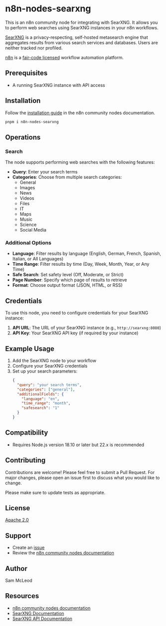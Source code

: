 # n8n-nodes-searxng

This is an n8n community node for integrating with SearXNG. It allows you to perform web searches using SearXNG instances in your n8n workflows.

[SearXNG](https://github.com/searxng/searxng) is a privacy-respecting, self-hosted metasearch engine that aggregates results from various search services and databases. Users are neither tracked nor profiled.

[n8n](https://n8n.io/) is a [fair-code licensed](https://docs.n8n.io/reference/license/) workflow automation platform.

## Prerequisites

- A running SearXNG instance with API access

## Installation

Follow the [installation guide](https://docs.n8n.io/integrations/community-nodes/installation/) in the n8n community nodes documentation.

```bash
pnpm i n8n-nodes-searxng
```

## Operations

### Search

The node supports performing web searches with the following features:

- **Query**: Enter your search terms
- **Categories**: Choose from multiple search categories:
  - General
  - Images
  - News
  - Videos
  - Files
  - IT
  - Maps
  - Music
  - Science
  - Social Media

### Additional Options

- **Language**: Filter results by language (English, German, French, Spanish, Italian, or All Languages)
- **Time Range**: Filter results by time (Day, Week, Month, Year, or Any Time)
- **Safe Search**: Set safety level (Off, Moderate, or Strict)
- **Page Number**: Specify which page of results to retrieve
- **Format**: Choose output format (JSON, HTML, or RSS)

## Credentials

To use this node, you need to configure credentials for your SearXNG instance:

1. **API URL**: The URL of your SearXNG instance (e.g., `http://searxng:8080`)
2. **API Key**: Your SearXNG API key (if required by your instance)

## Example Usage

1. Add the SearXNG node to your workflow
2. Configure your SearXNG credentials
3. Set up your search parameters:
   ```json
   {
     "query": "your search terms",
     "categories": ["general"],
     "additionalFields": {
       "language": "en",
       "time_range": "month",
       "safesearch": "1"
     }
   }
   ```

## Compatibility

- Requires Node.js version 18.10 or later but 22.x is recommended

## Contributing

Contributions are welcome! Please feel free to submit a Pull Request. For major changes, please open an issue first to discuss what you would like to change.

Please make sure to update tests as appropriate.

## License

[Apache 2.0](LICENSE)

## Support

- Create an [issue](https://github.com/sammcj/n8n-nodes-searxng/issues)
- Review the [n8n community nodes documentation](https://docs.n8n.io/integrations/community-nodes/)

## Author

Sam McLeod

## Resources

- [n8n community nodes documentation](https://docs.n8n.io/integrations/community-nodes/)
- [SearXNG Documentation](https://docs.searxng.org/)
- [SearXNG API Documentation](https://docs.searxng.org/dev/search_api.html)
